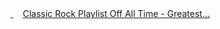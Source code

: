 <!--2023-12-31 01:42:00-->
<div>
<a class="nodecor" href=https://www.youtube.com/watch?v=8J_PrbswV0M>
  <img src="https://i.ytimg.com/vi/8J_PrbswV0M/hqdefault.jpg" class="yb" align="middle" alt="">
</a>
&nbsp;&nbsp;&nbsp;
<a class="nodecor" href="https://www.youtube.com/watch?v=8J_PrbswV0M">Classic Rock Playlist Off All Time - Greatest...</a>
</div>
